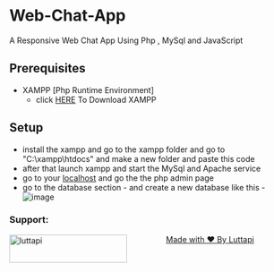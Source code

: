 # Web-Chat-App
A Responsive Web Chat App Using Php , MySql and JavaScript

## Prerequisites 
- XAMPP [Php Runtime Environment]
     - click [HERE](https://www.apachefriends.org/index.html) To Download XAMPP

## Setup
- install the xampp and go to the xampp folder and go to "C:\xampp\htdocs\" and make a new folder and paste this code
- after that launch xampp and start the MySql and Apache service 
- go to your [localhost](https://localhost) and go the the php admin page
- go to the database section
          - and create a new database like this
          - ![image](https://user-images.githubusercontent.com/81908197/150941153-f89acb66-d810-4f82-be49-57aaab2809c6.png)

<h3 align="left">Support:</h3><p><a href="https://ko-fi.com/luttapi"> <img align="left" src="https://cdn.ko-fi.com/cdn/kofi3.png?v=3" height="50" width="210" alt="luttapi" /></p>
<p align="center">Made with ❤️ By <a href="//github.com/LUTTAPI123">Luttapi</a></p>


